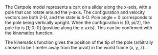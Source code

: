 The Cartpole model represents a cart on a slider along the x-axis, with a pole that can rotate around the y-axis. The configuration and velocity vectors are both 2-D, and the state is 4-D. Pole angle = 0 corresponds to the pole being vertically upright. When the configuration is [0; pi/2], the pole tip is [1; 0; 0] (positive along the x-axis). This can be confirmed with the kinematics function.

The kinematics function gives the position of the tip of the pole (arbitraily chosen to be 1 meter away from the pivot) in the world frame (x, y, z).